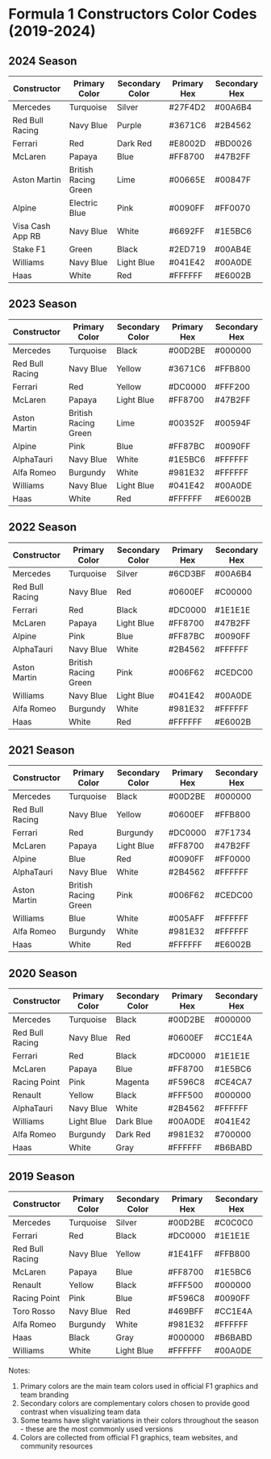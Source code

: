 # Formula 1 Constructors Color Codes (2019-2024)

## 2024 Season

| Constructor | Primary Color | Secondary Color | Primary Hex | Secondary Hex |
|------------|---------------|-----------------|-------------|---------------|
| Mercedes | Turquoise | Silver | #27F4D2 | #00A6B4 |
| Red Bull Racing | Navy Blue | Purple | #3671C6 | #2B4562 |
| Ferrari | Red | Dark Red | #E8002D | #BD0026 |
| McLaren | Papaya | Blue | #FF8700 | #47B2FF |
| Aston Martin | British Racing Green | Lime | #00665E | #00847F |
| Alpine | Electric Blue | Pink | #0090FF | #FF0070 |
| Visa Cash App RB | Navy Blue | White | #6692FF | #1E5BC6 |
| Stake F1 | Green | Black | #2ED719 | #00AB4E |
| Williams | Navy Blue | Light Blue | #041E42 | #00A0DE |
| Haas | White | Red | #FFFFFF | #E6002B |

## 2023 Season

| Constructor | Primary Color | Secondary Color | Primary Hex | Secondary Hex |
|------------|---------------|-----------------|-------------|---------------|
| Mercedes | Turquoise | Black | #00D2BE | #000000 |
| Red Bull Racing | Navy Blue | Yellow | #3671C6 | #FFB800 |
| Ferrari | Red | Yellow | #DC0000 | #FFF200 |
| McLaren | Papaya | Light Blue | #FF8700 | #47B2FF |
| Aston Martin | British Racing Green | Lime | #00352F | #00594F |
| Alpine | Pink | Blue | #FF87BC | #0090FF |
| AlphaTauri | Navy Blue | White | #1E5BC6 | #FFFFFF |
| Alfa Romeo | Burgundy | White | #981E32 | #FFFFFF |
| Williams | Navy Blue | Light Blue | #041E42 | #00A0DE |
| Haas | White | Red | #FFFFFF | #E6002B |

## 2022 Season

| Constructor | Primary Color | Secondary Color | Primary Hex | Secondary Hex |
|------------|---------------|-----------------|-------------|---------------|
| Mercedes | Turquoise | Silver | #6CD3BF | #00A6B4 |
| Red Bull Racing | Navy Blue | Red | #0600EF | #C00000 |
| Ferrari | Red | Black | #DC0000 | #1E1E1E |
| McLaren | Papaya | Light Blue | #FF8700 | #47B2FF |
| Alpine | Pink | Blue | #FF87BC | #0090FF |
| AlphaTauri | Navy Blue | White | #2B4562 | #FFFFFF |
| Aston Martin | British Racing Green | Pink | #006F62 | #CEDC00 |
| Williams | Navy Blue | Light Blue | #041E42 | #00A0DE |
| Alfa Romeo | Burgundy | White | #981E32 | #FFFFFF |
| Haas | White | Red | #FFFFFF | #E6002B |

## 2021 Season

| Constructor | Primary Color | Secondary Color | Primary Hex | Secondary Hex |
|------------|---------------|-----------------|-------------|---------------|
| Mercedes | Turquoise | Black | #00D2BE | #000000 |
| Red Bull Racing | Navy Blue | Yellow | #0600EF | #FFB800 |
| Ferrari | Red | Burgundy | #DC0000 | #7F1734 |
| McLaren | Papaya | Light Blue | #FF8700 | #47B2FF |
| Alpine | Blue | Red | #0090FF | #FF0000 |
| AlphaTauri | Navy Blue | White | #2B4562 | #FFFFFF |
| Aston Martin | British Racing Green | Pink | #006F62 | #CEDC00 |
| Williams | Blue | White | #005AFF | #FFFFFF |
| Alfa Romeo | Burgundy | White | #981E32 | #FFFFFF |
| Haas | White | Red | #FFFFFF | #E6002B |

## 2020 Season

| Constructor | Primary Color | Secondary Color | Primary Hex | Secondary Hex |
|------------|---------------|-----------------|-------------|---------------|
| Mercedes | Turquoise | Black | #00D2BE | #000000 |
| Red Bull Racing | Navy Blue | Red | #0600EF | #CC1E4A |
| Ferrari | Red | Black | #DC0000 | #1E1E1E |
| McLaren | Papaya | Blue | #FF8700 | #1E5BC6 |
| Racing Point | Pink | Magenta | #F596C8 | #CE4CA7 |
| Renault | Yellow | Black | #FFF500 | #000000 |
| AlphaTauri | Navy Blue | White | #2B4562 | #FFFFFF |
| Williams | Light Blue | Dark Blue | #00A0DE | #041E42 |
| Alfa Romeo | Burgundy | Dark Red | #981E32 | #700000 |
| Haas | White | Gray | #FFFFFF | #B6BABD |

## 2019 Season

| Constructor | Primary Color | Secondary Color | Primary Hex | Secondary Hex |
|------------|---------------|-----------------|-------------|---------------|
| Mercedes | Turquoise | Silver | #00D2BE | #C0C0C0 |
| Ferrari | Red | Black | #DC0000 | #1E1E1E |
| Red Bull Racing | Navy Blue | Yellow | #1E41FF | #FFB800 |
| McLaren | Papaya | Blue | #FF8700 | #1E5BC6 |
| Renault | Yellow | Black | #FFF500 | #000000 |
| Racing Point | Pink | Blue | #F596C8 | #0090FF |
| Toro Rosso | Navy Blue | Red | #469BFF | #CC1E4A |
| Alfa Romeo | Burgundy | White | #981E32 | #FFFFFF |
| Haas | Black | Gray | #000000 | #B6BABD |
| Williams | White | Light Blue | #FFFFFF | #00A0DE |

Notes:
1. Primary colors are the main team colors used in official F1 graphics and team branding
2. Secondary colors are complementary colors chosen to provide good contrast when visualizing team data
3. Some teams have slight variations in their colors throughout the season - these are the most commonly used versions
4. Colors are collected from official F1 graphics, team websites, and community resources